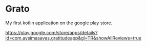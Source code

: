 # Grato
My first kotlin application on the google play store.

https://play.google.com/store/apps/details?id=com.aysimasavas.gratitudeapp&gl=TR&showAllReviews=true
